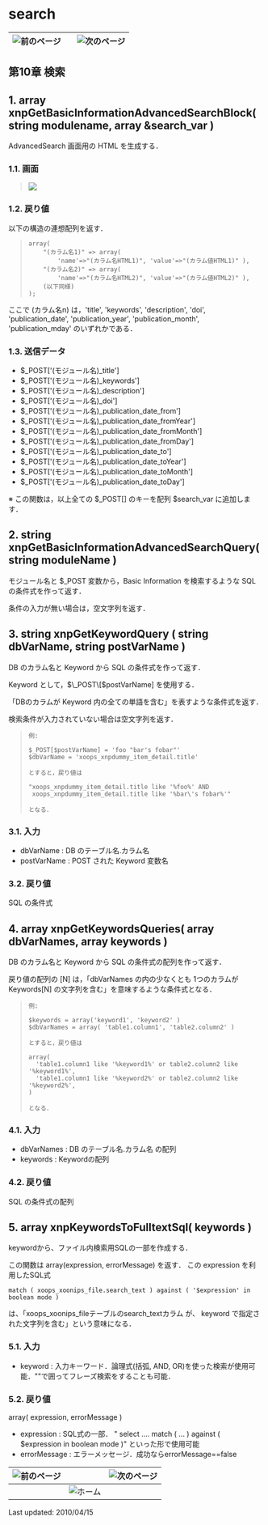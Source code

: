 # search

| ![&#x524D;&#x306E;&#x30DA;&#x30FC;&#x30B8;](https://github.com/XoopsDocs/xoonips-developerguide/tree/a6a58e91b3c2fbad05284b6a55d66570e12e94d6/en/book/assets/commonlib/prev.gif) |  | ![&#x6B21;&#x306E;&#x30DA;&#x30FC;&#x30B8;](https://github.com/XoopsDocs/xoonips-developerguide/tree/a6a58e91b3c2fbad05284b6a55d66570e12e94d6/en/book/assets/commonlib/next.gif) |
| :--- | :---: | :--- |


## 第10章 検索 <a id="10"></a>

## 1. array xnpGetBasicInformationAdvancedSearchBlock\( string modulename, array &search\_var \) <a id="1-array-xnpgetbasicinformationadvancedsearchblock-string-modulename-array-search-var"></a>

AdvancedSearch 画面用の HTML を生成する．

### 1.1. 画面 <a id="1-1"></a>

> ![](https://github.com/XoopsDocs/xoonips-developerguide/tree/a6a58e91b3c2fbad05284b6a55d66570e12e94d6/en/book/assets/commonlib/xnpGetBasicInformationAdvancedSearchBlock.gif)

### 1.2. 戻り値 <a id="1-2"></a>

以下の構造の連想配列を返す．

> ```text
> array(
>     "(カラム名1)" => array( 
>         'name'=>"(カラム名HTML1)", 'value'=>"(カラム値HTML1)" ),
>     "(カラム名2)" => array(
>         'name'=>"(カラム名HTML2)", 'value'=>"(カラム値HTML2)" ),
>     (以下同様)
> );
> ```

ここで \(カラム名n\) は，'title', 'keywords', 'description', 'doi', 'publication\_date', 'publication\_year', 'publication\_month', 'publication\_mday' のいずれかである．

### 1.3. 送信データ <a id="1-3"></a>

* $\_POST\['\(モジュール名\)\_title'\]
* $\_POST\['\(モジュール名\)\_keywords'\]
* $\_POST\['\(モジュール名\)\_description'\]
* $\_POST\['\(モジュール名\)\_doi'\]
* $\_POST\['\(モジュール名\)\_publication\_date\_from'\]
* $\_POST\['\(モジュール名\)\_publication\_date\_fromYear'\]
* $\_POST\['\(モジュール名\)\_publication\_date\_fromMonth'\]
* $\_POST\['\(モジュール名\)\_publication\_date\_fromDay'\]
* $\_POST\['\(モジュール名\)\_publication\_date\_to'\]
* $\_POST\['\(モジュール名\)\_publication\_date\_toYear'\]
* $\_POST\['\(モジュール名\)\_publication\_date\_toMonth'\]
* $\_POST\['\(モジュール名\)\_publication\_date\_toDay'\]

※ この関数は，以上全ての $\_POST\[\] のキーを配列 $search\_var に追加します．

## 2. string xnpGetBasicInformationAdvancedSearchQuery\( string moduleName \) <a id="2-string-xnpgetbasicinformationadvancedsearchquery-string-modulename"></a>

モジュール名と $\_POST 変数から，Basic Information を検索するような SQL の条件式を作って返す．

条件の入力が無い場合は，空文字列を返す．

## 3. string xnpGetKeywordQuery \( string dbVarName, string postVarName \) <a id="3-string-xnpgetkeywordquery-string-dbvarname-string-postvarname"></a>

DB のカラム名と Keyword から SQL の条件式を作って返す．

Keyword として，$\_POST\[$postVarName\] を使用する．

「DBのカラムが Keyword 内の全ての単語を含む」を表すような条件式を返す．

検索条件が入力されていない場合は空文字列を返す．

> ```text
> 例:
>
> $_POST[$postVarName] = 'foo "bar's fobar"'
> $dbVarName = 'xoops_xnpdummy_item_detail.title'
>
> とすると，戻り値は
>
> "xoops_xnpdummy_item_detail.title like '%foo%' AND 
>  xoops_xnpdummy_item_detail.title like '%bar\'s fobar%'"
>
> となる．
> ```

### 3.1. 入力 <a id="3-1"></a>

* dbVarName : DB のテーブル名.カラム名
* postVarName : POST された Keyword 変数名

### 3.2. 戻り値 <a id="3-2"></a>

SQL の条件式

## 4. array xnpGetKeywordsQueries\( array dbVarNames, array keywords \) <a id="4-array-xnpgetkeywordsqueries-array-dbvarnames-array-keywords"></a>

DB のカラム名と Keyword から SQL の条件式の配列を作って返す．

戻り値の配列の \[N\] は，「dbVarNames の内の少なくとも 1つのカラムが Keywords\[N\] の文字列を含む」を意味するような条件式となる．

> ```text
> 例:
>
> $keywords = array('keyword1', 'keyword2' )
> $dbVarNames = array( 'table1.column1', 'table2.column2' )
>
> とすると，戻り値は
>
> array(
>   'table1.column1 like '%keyword1%' or table2.column2 like '%keyword1%',
>   'table1.column1 like '%keyword2%' or table2.column2 like '%keyword2%',
> )
>
> となる．
> ```

### 4.1. 入力 <a id="4-1"></a>

* dbVarNames : DB のテーブル名.カラム名 の配列
* keywords : Keywordの配列

### 4.2. 戻り値 <a id="4-2"></a>

SQL の条件式の配列

## 5. array xnpKeywordsToFulltextSql\( keywords \) <a id="5-array-xnpkeywordstofulltextsql-keywords"></a>

keywordから、ファイル内検索用SQLの一部を作成する．

この関数は array\(expression, errorMessage\) を返す． この expression を利用したSQL式

```text
match ( xoops_xoonips_file.search_text ) against ( '$expression' in boolean mode ) 
```

は、「xoops\_xoonips\_fileテーブルのsearch\_textカラム が、 keyword で指定された文字列を含む」という意味になる．

### 5.1. 入力 <a id="5-1"></a>

* keyword : 入力キーワード．論理式\(括弧, AND, OR\)を使った検索が使用可能．""で囲ってフレーズ検索をすることも可能．

### 5.2. 戻り値 <a id="5-2"></a>

array\( expression, errorMessage \)

* expression : SQL式の一部． " select .... match \( ... \) against \( $expression in boolean mode \)" といった形で使用可能
* errorMessage : エラーメッセージ．成功ならerrorMessage==false

| ![&#x524D;&#x306E;&#x30DA;&#x30FC;&#x30B8;](https://github.com/XoopsDocs/xoonips-developerguide/tree/a6a58e91b3c2fbad05284b6a55d66570e12e94d6/en/book/assets/commonlib/prev.gif) |  | ![&#x6B21;&#x306E;&#x30DA;&#x30FC;&#x30B8;](https://github.com/XoopsDocs/xoonips-developerguide/tree/a6a58e91b3c2fbad05284b6a55d66570e12e94d6/en/book/assets/commonlib/next.gif) |
| :--- | :--- | :--- |
|  | ![&#x30DB;&#x30FC;&#x30E0;](https://github.com/XoopsDocs/xoonips-developerguide/tree/a6a58e91b3c2fbad05284b6a55d66570e12e94d6/en/book/assets/commonlib/home.gif) |  |

Last updated: 2010/04/15

